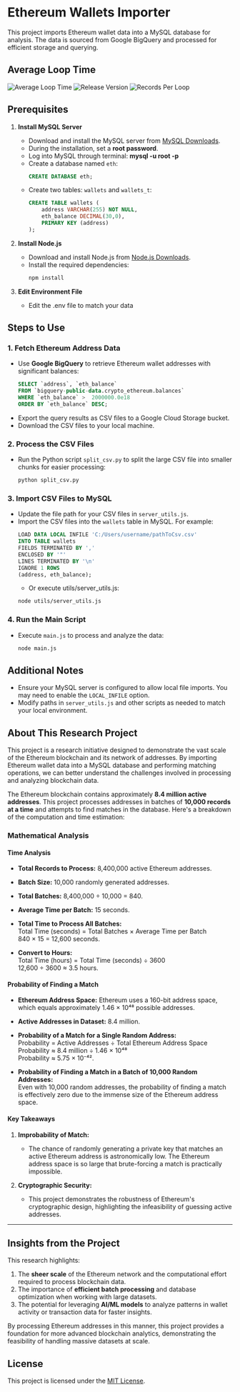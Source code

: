 # Ethereum Wallets Importer

This project imports Ethereum wallet data into a MySQL database for analysis. The data is sourced from Google BigQuery and processed for efficient storage and querying.

## Average Loop Time
![Average Loop Time](https://img.shields.io/badge/average_loop_time-15.07s-brightgreen)
![Release Version](https://img.shields.io/badge/release-1.0.1-blue)
![Records Per Loop](https://img.shields.io/badge/records_per_loop-10000-orange)

## Prerequisites

1. **Install MySQL Server**
   - Download and install the MySQL server from [MySQL Downloads](https://dev.mysql.com/downloads/installer/).
   - During the installation, set a **root password**.
   - Log into MySQL through terminal: **mysql -u root -p**
   - Create a database named `eth`:
     ```sql
     CREATE DATABASE eth;
     ```
   - Create two tables: `wallets` and `wallets_t`:
     ```sql
     CREATE TABLE wallets (
         address VARCHAR(255) NOT NULL,
         eth_balance DECIMAL(30,0),
         PRIMARY KEY (address)
     );
     ```
   
2. **Install Node.js**
   - Download and install Node.js from [Node.js Downloads](https://nodejs.org/).
   - Install the required dependencies:
     ```bash
     npm install
     ```

2. **Edit Environment File**
   - Edit the .env file to match your data

## Steps to Use

### 1. Fetch Ethereum Address Data
   - Use **Google BigQuery** to retrieve Ethereum wallet addresses with significant balances:
     ```sql
     SELECT `address`, `eth_balance`
     FROM `bigquery-public-data.crypto_ethereum.balances`
     WHERE `eth_balance` >  2000000.0e18
     ORDER BY `eth_balance` DESC;
     ```
   - Export the query results as CSV files to a Google Cloud Storage bucket.
   - Download the CSV files to your local machine.

### 2. Process the CSV Files
   - Run the Python script `split_csv.py` to split the large CSV file into smaller chunks for easier processing:
     ```bash
     python split_csv.py
     ```

### 3. Import CSV Files to MySQL
   - Update the file path for your CSV files in `server_utils.js`.
   - Import the CSV files into the `wallets` table in MySQL. For example:
     ```sql
     LOAD DATA LOCAL INFILE 'C:/Users/username/pathToCsv.csv'
     INTO TABLE wallets
     FIELDS TERMINATED BY ',' 
     ENCLOSED BY '"'
     LINES TERMINATED BY '\n'
     IGNORE 1 ROWS
     (address, eth_balance);
     ```
     - Or execute utils/server_utils.js:
     ```bash
     node utils/server_utils.js
     ```

### 4. Run the Main Script
   - Execute `main.js` to process and analyze the data:
     ```bash
     node main.js
     ```

## Additional Notes
- Ensure your MySQL server is configured to allow local file imports. You may need to enable the `LOCAL_INFILE` option.
- Modify paths in `server_utils.js` and other scripts as needed to match your local environment.

## About This Research Project

This project is a research initiative designed to demonstrate the vast scale of the Ethereum blockchain and its network of addresses. By importing Ethereum wallet data into a MySQL database and performing matching operations, we can better understand the challenges involved in processing and analyzing blockchain data.

The Ethereum blockchain contains approximately **8.4 million active addresses**. This project processes addresses in batches of **10,000 records at a time** and attempts to find matches in the database. Here's a breakdown of the computation and time estimation:

### Mathematical Analysis

#### Time Analysis

- **Total Records to Process:** 8,400,000 active Ethereum addresses.
- **Batch Size:** 10,000 randomly generated addresses.
- **Total Batches:** 8,400,000 ÷ 10,000 = 840.
- **Average Time per Batch:** 15 seconds.

- **Total Time to Process All Batches:**  
  Total Time (seconds) = Total Batches × Average Time per Batch  
  840 × 15 = 12,600 seconds.

- **Convert to Hours:**  
  Total Time (hours) = Total Time (seconds) ÷ 3600  
  12,600 ÷ 3600 ≈ 3.5 hours.

#### Probability of Finding a Match

- **Ethereum Address Space:** Ethereum uses a 160-bit address space, which equals approximately 1.46 × 10⁴⁸ possible addresses.
- **Active Addresses in Dataset:** 8.4 million.

- **Probability of a Match for a Single Random Address:**  
  Probability = Active Addresses ÷ Total Ethereum Address Space  
  Probability ≈ 8.4 million ÷ 1.46 × 10⁴⁸  
  Probability ≈ 5.75 × 10⁻⁴².

- **Probability of Finding a Match in a Batch of 10,000 Random Addresses:**  
  Even with 10,000 random addresses, the probability of finding a match is effectively zero due to the immense size of the Ethereum address space.

#### Key Takeaways

1. **Improbability of Match:**  
   - The chance of randomly generating a private key that matches an active Ethereum address is astronomically low. The Ethereum address space is so large that brute-forcing a match is practically impossible.

2. **Cryptographic Security:**  
   - This project demonstrates the robustness of Ethereum's cryptographic design, highlighting the infeasibility of guessing active addresses.
---

## Insights from the Project

This research highlights:
1. The **sheer scale** of the Ethereum network and the computational effort required to process blockchain data.
2. The importance of **efficient batch processing** and database optimization when working with large datasets.
3. The potential for leveraging **AI/ML models** to analyze patterns in wallet activity or transaction data for faster insights.

By processing Ethereum addresses in this manner, this project provides a foundation for more advanced blockchain analytics, demonstrating the feasibility of handling massive datasets at scale.

## License
This project is licensed under the [MIT License](LICENSE).

